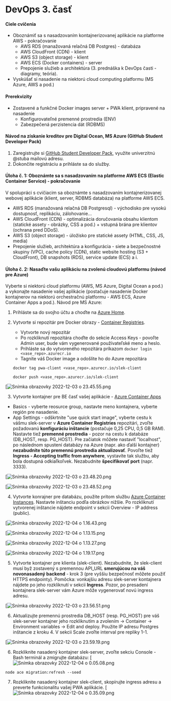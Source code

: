 # DevOps 3. časť

#### Ciele cvičenia
- Oboznámiť sa s nasadzovaním kontajnerizovanej aplikácie na platforme AWS - pokračovanie
  - AWS RDS (manažovaná relačná DB Postgres) - databáza
  - AWS CloudFront (CDN) - klient
  - AWS S3 (object storage) - klient
  - AWS ECS (Docker containers) - server
  - Prepojenie služieb a architektúra (3. prednáška k DevOps časti - diagramy, teória).
- Vyskúšať si nasadenie na niektorú cloud computing platformu (MS Azure, AWS a pod.)

#### Prerekvizity
- Zostavené a funkčné Docker images server + PWA klient, pripravené na nasadenie
  - Konfigurovateľné premenné prostredia (ENV)
  - Zabezpečená perzistencia dát (RDBMS)

#### Návod na získanie kreditov pre Digital Ocean, MS Azure (GitHub Student Developer Pack)
1. Zaregistrujte si [GitHub Student Developer Pack](https://education.github.com/pack), využite univerzitnú @stuba mailovú adresu.
2. Dokončite registráciu a prihláste sa do služby.

#### Úloha č. 1: Oboznámte sa s nasadzovaním na platforme AWS ECS (Elastic Container Service) - pokračovanie
V spolupráci s cvičiacim sa oboznámte s nasadzovaním kontajnerizovanej webovej aplikácie (klient, server, RDBMS databáza) na platforme AWS ECS.
  - AWS RDS (manažovaná relačná DB Postgresql) - východisko pre vysokú dostupnosť, replikáciu, zálohovanie...
  - AWS CloudFront (CDN) - optimalizácia doručovania obsahu klientom (statické assety - obrázky, CSS a pod.) + vstupná brána pre klientov (ochrana pred DDoS).
  - AWS S3 (object storage) - úložisko pre statické assety (HTML, CSS, JS, media)
  - Prepojenie služieb, architektúra a konfigurácia - siete a bezpečnostné skupiny (VPC), cache policy (CDN), static website hosting (S3 + CloudFront), DB snapshots (RDS), service update (ECS) a i. 

#### Úloha č. 2: Nasaďte vašu aplikáciu na zvolenú cloudovú platformu (návod pre Azure)
Vyberte si niektorú cloud platformu (AWS, MS Azure, Digital Ocean a pod.) a vykonajte nasadenie vašej aplikácie (postačuje nasadenie Docker kontajnerov na niektorú orchestračnú platformu - AWS ECS, Azure Container Apps a pod.).
Návod pre MS Azure:
1. Prihláste sa do svojho účtu a choďte na [Azure Home](https://portal.azure.com).
2. Vytvorte si repozitár pre Docker obrazy - [Container Registries](https://portal.azure.com/#blade/HubsExtension/BrowseResource/resourceType/Microsoft.ContainerRegistry%2Fregistries).
	- Vytvorte nový repozitár
    - Po rozkliknutí repozitára choďte do sekcie Access Keys - povoľte Admin user, bude vám vygenerované používateľské meno a heslo.
    - Prihláste sa do vytvoreného repozitára príkazom 
```docker login <vase_repo>.azurecr.io```
	- Tagnite váš Docker image a odošlite ho do Azure repozitára

	```docker tag pwa-client <vase_repo>.azurecr.io/slek-client```

	```docker push <vase_repo>.azurecr.io/slek-client```
    
[![Snímka obrazovky 2022-12-03 o 23.45.55.png](zdroje/Ce6lv32Rt64NEkUx-snimka-obrazovky-2022-12-03-o-23-45-55.png)
    
3. Vytvorte kontajner pre BE časť vašej aplikácie - [Azure Container Apps](https://portal.azure.com/#view/HubsExtension/BrowseResource/resourceType/Microsoft.App%2FcontainerApps)
- Basics - vyberte reosurce group, nastavte meno kontajnera, vyberte región pre nasadenie.
- App Settings - odškrtnite "use quick start image", vyberte cestu k vášmu slek-server v **Azure Container Registries** repozitári, zvoľte požadovanú **konfiguráciu inštancie** (postačuje 0,25 CPU, 0,5 GB RAM). Nastavte tiež **premenné prostredia** - pozor na cestu k databáze (DB_HOST, resp. PG_HOST). Pre začiatok môžete nastaviť "localhost", po následnom spustení databázy na Azure (napr. ako ďalší kontajner) **nezabudnite túto premennú prostredia aktualizovať**. Povoľte tiež **Ingress - Accepting traffic from anywhere**, vystavíte tak službu, aby bola dostupná odkiaľkoľvek. Nezabudnite **špecifikovať port** (napr. 3333).

[![Snímka obrazovky 2022-12-03 o 23.48.20.png](zdroje/7gDsaLDLBiNFQmOX-snimka-obrazovky-2022-12-03-o-23-48-20.png)

[![Snímka obrazovky 2022-12-03 o 23.48.52.png](zdroje/qiahlandaCPQ99vd-snimka-obrazovky-2022-12-03-o-23-48-52.png)

4. Vytvorte konrajner pre databázu, použite pritom službu [Azure Container Instances](https://portal.azure.com/#view/HubsExtension/BrowseResource/resourceType/Microsoft.ContainerInstance%2FcontainerGroups). Nastavte inštanciu podľa obrázkov nižšie. Po rozkliknutí vytvorenej inštancie nájdete endpoint v sekcii Overview - IP address (public).

[![Snímka obrazovky 2022-12-04 o 1.16.43.png](zdroje/hnI0e4gxApELmqJT-snimka-obrazovky-2022-12-04-o-1-16-43.png)

[![Snímka obrazovky 2022-12-04 o 1.13.15.png](zdroje/IjdBOgiJbCNOKO7r-snimka-obrazovky-2022-12-04-o-1-13-15.png)

[![Snímka obrazovky 2022-12-04 o 1.13.27.png](zdroje/M7liESVZ5hJjFw7b-snimka-obrazovky-2022-12-04-o-1-13-27.png)

[![Snímka obrazovky 2022-12-04 o 1.19.17.png](zdroje/zTxF12syMIokDNxL-snimka-obrazovky-2022-12-04-o-1-19-17.png)

5. Vytvorte kontajner pre klienta (slek-client). Nezabudnite, že slek-client musí byž zostavený s premennou API_URL **smerujúcou na váš novonasadený backend** - krok 3 (pre vyššiu bezpečnosť môžete použiť HTTPS endpointy). Pomôcka: vonkajšiu adresu slek-server kontajnera nájdete po jeho rozkliknutí v sekcii **Ingress**. Pozor, po presadení kontajnera slek-server vám Azure môže vygenerovať novú ingress adresu.

[![Snímka obrazovky 2022-12-03 o 23.56.51.png](zdroje/UM5zajODp7Z2C5bj-snimka-obrazovky-2022-12-03-o-23-56-51.png)

6. Aktualizujte premennú prostredia DB_HOST (resp. PG_HOST) pre váš slek-server kontajner jeho rozkliknutím a zvolením -> Container -> Environment variables -> Edit and deploy. Použite IP adresu Postgres inštancie z kroku 4. V sekcii Scale zvoľte interval pre repliky 1-1.

[![Snímka obrazovky 2022-12-03 o 23.59.19.png](zdroje/jIYzTh498Bqq1DWr-snimka-obrazovky-2022-12-03-o-23-59-19.png)

6. Rozkliknite nasadený kontajner slek-server, zvoľte sekciu Console - Bash terminál a zmigrujte databázu:
[![Snímka obrazovky 2022-12-04 o 0.05.08.png](zdroje/sJ3EhDp4CBfLXGmd-snimka-obrazovky-2022-12-04-o-0-05-08.png)
```
node ace migration:refresh --seed
```
7. Rozkliknite nasadený kontajner slek-client, skopírujte ingress adresu a preverte funkcionalitu vašej PWA aplikácie.
[![Snímka obrazovky 2022-12-04 o 0.35.09.png](zdroje/zXPpifsNZhP9GDXq-snimka-obrazovky-2022-12-04-o-0-35-09.png)